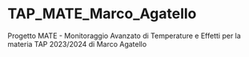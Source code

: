 # TAP_MATE_Marco_Agatello
 Progetto MATE - Monitoraggio Avanzato di Temperature e Effetti  per la materia TAP 2023/2024 di Marco Agatello
